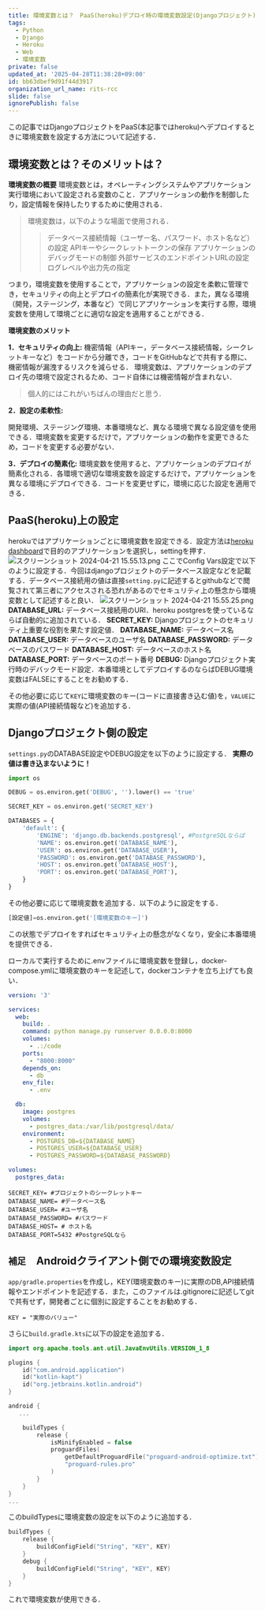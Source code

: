 ```yaml
---
title: 環境変数とは？　PaaS(heroku)デプロイ時の環境変数設定(Djangoプロジェクト)
tags:
  - Python
  - Django
  - Heroku
  - Web
  - 環境変数
private: false
updated_at: '2025-04-28T11:38:28+09:00'
id: bb63dbef9d91f44d3917
organization_url_name: rits-rcc
slide: false
ignorePublish: false
---
```

この記事ではDjangoプロジェクトをPaaS(本記事ではheroku)へデプロイするときに環境変数を設定する方法について記述する．

## 環境変数とは？そのメリットは？
**環境変数の概要**
環境変数とは，オペレーティングシステムやアプリケーション実行環境において設定される変数のこと．アプリケーションの動作を制御したり，設定情報を保持したりするために使用される．

>環境変数は，以下のような場面で使用される．
>>データベース接続情報（ユーザー名、パスワード、ホスト名など）の設定
APIキーやシークレットトークンの保存
アプリケーションのデバッグモードの制御
外部サービスのエンドポイントURLの設定
ログレベルや出力先の指定

つまり，環境変数を使用することで，アプリケーションの設定を柔軟に管理でき，セキュリティの向上とデプロイの簡素化が実現できる．また，異なる環境（開発，ステージング，本番など）で同じアプリケーションを実行する際，環境変数を使用して環境ごとに適切な設定を適用することができる．

**環境変数のメリット**

**1．セキュリティの向上:**
機密情報（APIキー，データベース接続情報，シークレットキーなど）をコードから分離でき，コードをGitHubなどで共有する際に、機密情報が漏洩するリスクを減らせる．
環境変数は、アプリケーションのデプロイ先の環境で設定されるため、コード自体には機密情報が含まれない．
>個人的にはこれがいちばんの理由だと思う．

**2．設定の柔軟性:**

開発環境、ステージング環境、本番環境など、異なる環境で異なる設定値を使用できる．環境変数を変更するだけで，アプリケーションの動作を変更できるため，コードを変更する必要がない．


**3．デプロイの簡素化:**
環境変数を使用すると、アプリケーションのデプロイが簡素化される．各環境で適切な環境変数を設定するだけで，アプリケーションを異なる環境にデプロイできる．コードを変更せずに，環境に応じた設定を適用できる．

## PaaS(heroku)上の設定
herokuではアプリケーションごとに環境変数を設定できる．設定方法は[heroku dashboard](https://dashboard.heroku.com/)で目的のアプリケーションを選択し，settingを押す．
![スクリーンショット 2024-04-21 15.55.13.png](https://qiita-image-store.s3.ap-northeast-1.amazonaws.com/0/3757442/9547cc83-12a1-02cf-5fc8-b7512af38057.png)
ここでConfig Vars設定で以下のように設定する．今回はdjangoプロジェクトのデータベース設定などを記載する．データベース接続用の値は直接`setting.py`に記述するとgithubなどで閲覧されて第三者にアクセスされる恐れがあるのでセキュリティ上の懸念から環境変数として記述すると良い．
![スクリーンショット 2024-04-21 15.55.25.png](https://qiita-image-store.s3.ap-northeast-1.amazonaws.com/0/3757442/7b5d452d-112d-a8bd-f29f-546bce48a708.png)
**DATABASE_URL:** データベース接続用のURI．heroku postgresを使っているならば自動的に追加されている．
**SECRET_KEY:** Djangoプロジェクトのセキュリティ上重要な役割を果たす設定値．
**DATABASE_NAME:** データベース名
**DATABASE_USER:** データベースのユーザ名
**DATABASE_PASSWORD:** データベースのパスワード
**DATABASE_HOST:** データベースのホスト名
**DATABASE_PORT:** データベースのポート番号
**DEBUG:** Djangoプロジェクト実行時のデバックモード設定．本番環境としてデプロイするのならばDEBUG環境変数はFALSEにすることをお勧めする．

その他必要に応じて`KEY`に環境変数のキー(コードに直接書き込む値)を，`VALUE`に実際の値(API接続情報など)を追加する．

## Djangoプロジェクト側の設定
`settings.py`のDATABASE設定やDEBUG設定を以下のように設定する．
**実際の値は書き込まないように！**
```settings.py
import os

DEBUG = os.environ.get('DEBUG', '').lower() == 'true'

SECRET_KEY = os.environ.get('SECRET_KEY')

DATABASES = {
    'default': {
        'ENGINE': 'django.db.backends.postgresql', #PostgreSQLならば
        'NAME': os.environ.get('DATABASE_NAME'),
        'USER': os.environ.get('DATABASE_USER'),
        'PASSWORD': os.environ.get('DATABASE_PASSWORD'),
        'HOST': os.environ.get('DATABASE_HOST'),
        'PORT': os.environ.get('DATABASE_PORT'),
    }
}

```
その他必要に応じて環境変数を追加する．以下のように設定をする．
```settings.py
[設定値]=os.environ.get('[環境変数のキー]')
```

この状態でデプロイをすればセキュリティ上の懸念がなくなり，安全に本番環境を提供できる．

ローカルで実行するために.envファイルに環境変数を登録し，docker-compose.ymlに環境変数のキーを記述して，dockerコンテナを立ち上げても良い．
```docker-compose.yml
version: '3'

services:
  web:
    build: .
    command: python manage.py runserver 0.0.0.0:8000
    volumes:
      - .:/code
    ports:
      - "8000:8000"
    depends_on:
      - db
    env_file:
      - .env

  db:
    image: postgres
    volumes:
      - postgres_data:/var/lib/postgresql/data/
    environment:
      - POSTGRES_DB=${DATABASE_NAME}
      - POSTGRES_USER=${DATABASE_USER}
      - POSTGRES_PASSWORD=${DATABASE_PASSWORD}

volumes:
  postgres_data:
```
```.env
SECRET_KEY= #プロジェクトのシークレットキー
DATABASE_NAME= #データベース名
DATABASE_USER= #ユーザ名
DATABASE_PASSWORD= #パスワード
DATABASE_HOST= # ホスト名
DATABASE_PORT=5432 #PostgreSQLなら
```



## `補足`　Androidクライアント側での環境変数設定
`app/gradle.properties`を作成し，KEY(環境変数のキー)に実際のDB,API接続情報やエンドポイントを記述する．また，このファイルは.gitignoreに記述してgitで共有せず，開発者ごとに個別に設定することをお勧めする．

```app/gradle.properties
KEY = "実際のバリュー"
```
さらに`build.gradle.kts`に以下の設定を追加する．
```app/build.gradle.kts
import org.apache.tools.ant.util.JavaEnvUtils.VERSION_1_8

plugins {
    id("com.android.application")
    id("kotlin-kapt")
    id("org.jetbrains.kotlin.android")
}

android {
   ...

    buildTypes {
        release {
            isMinifyEnabled = false
            proguardFiles(
                getDefaultProguardFile("proguard-android-optimize.txt"),
                "proguard-rules.pro"
            )
        }
    }
}
...
```
このbuildTypesに環境変数の設定を以下のように追加する．
```app/build.gradle.kts
buildTypes {
    release {
        buildConfigField("String", "KEY", KEY)
    }
    debug {
        buildConfigField("String", "KEY", KEY)
    }
}
```
これで環境変数が使用できる．
